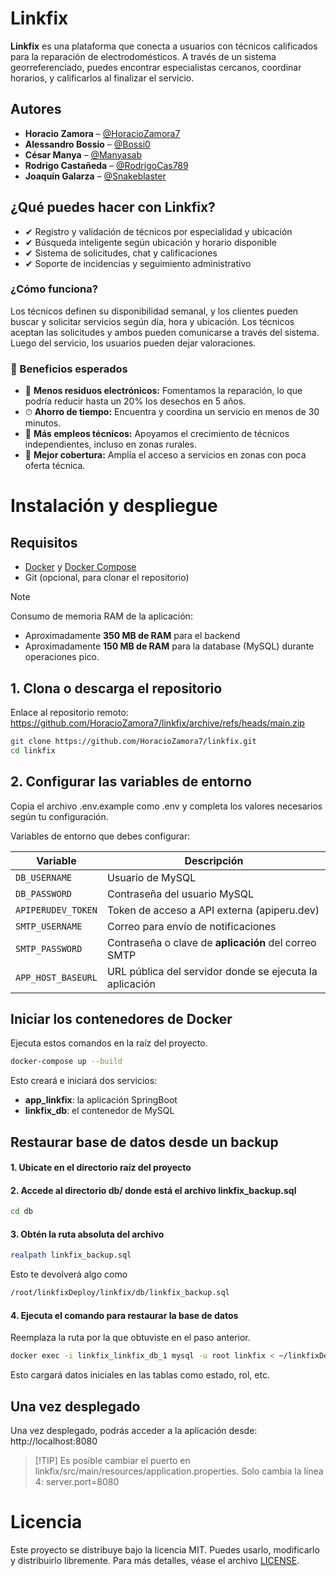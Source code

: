 # Linkfix

**Linkfix** es una plataforma que conecta a usuarios con técnicos calificados para la reparación de electrodomésticos. A través de un sistema georreferenciado, puedes encontrar especialistas cercanos, coordinar horarios, y calificarlos al finalizar el servicio.

## Autores

- **Horacio Zamora** – [@HoracioZamora7](https://github.com/HoracioZamora7)
- **Alessandro Bossio** – [@Bossi0](https://github.com/Bossi0)
- **César Manya** – [@Manyasab](https://github.com/Manyasab)
- **Rodrigo Castañeda** – [@RodrigoCas789](https://github.com/RodrigoCas789)
- **Joaquín Galarza** – [@Snakeblaster](https://github.com/Snakeblaster)

##  ¿Qué puedes hacer con Linkfix?

- ✔ Registro y validación de técnicos por especialidad y ubicación
- ✔ Búsqueda inteligente según ubicación y horario disponible
- ✔ Sistema de solicitudes, chat y calificaciones
- ✔ Soporte de incidencias y seguimiento administrativo

###  ¿Cómo funciona?

Los técnicos definen su disponibilidad semanal, y los clientes pueden buscar y solicitar servicios según día, hora y ubicación. Los técnicos aceptan las solicitudes y ambos pueden comunicarse a través del sistema. Luego del servicio, los usuarios pueden dejar valoraciones.

### 🌟 Beneficios esperados

- 🌱 **Menos residuos electrónicos:** Fomentamos la reparación, lo que podría reducir hasta un 20% los desechos en 5 años.
- ⏱ **Ahorro de tiempo:** Encuentra y coordina un servicio en menos de 30 minutos.
- 💼 **Más empleos técnicos:** Apoyamos el crecimiento de técnicos independientes, incluso en zonas rurales.
- 📍 **Mejor cobertura:** Amplía el acceso a servicios en zonas con poca oferta técnica.


# Instalación y despliegue

## Requisitos

- [Docker](https://www.docker.com/) y [Docker Compose](https://docs.docker.com/compose/)
- Git (opcional, para clonar el repositorio)

> [!NOTE]
> Consumo de memoria RAM de la aplicación: 
>- Aproximadamente **350 MB de  RAM** para el backend  
>- Aproximadamente **150 MB de RAM** para la database (MySQL) durante operaciones pico.

## 1. Clona o descarga el repositorio
Enlace al repositorio remoto: 
https://github.com/HoracioZamora7/linkfix/archive/refs/heads/main.zip

```bash
git clone https://github.com/HoracioZamora7/linkfix.git
cd linkfix
```

## 2. Configurar las variables de entorno

Copia el archivo .env.example como .env y completa los valores necesarios según tu configuración.

Variables de entorno que debes configurar:

| Variable| Descripción|
|--------------------|--------------------------------------------------------------------|
| `DB_USERNAME`      | Usuario de MySQL|
| `DB_PASSWORD`      | Contraseña del usuario MySQL|
| `APIPERUDEV_TOKEN` | Token de acceso a API externa (apiperu.dev)|
| `SMTP_USERNAME`    | Correo para envío de notificaciones|
| `SMTP_PASSWORD`    | Contraseña o clave de **aplicación** del correo SMTP|
| `APP_HOST_BASEURL` | URL pública del servidor donde se ejecuta la aplicación |


## Iniciar los contenedores de Docker

Ejecuta estos comandos en la raíz del proyecto.

```bash
docker-compose up --build
```
Esto creará e iniciará dos servicios:
- **app_linkfix**: la aplicación SpringBoot
- **linkfix_db**: el contenedor de MySQL

## Restaurar base de datos desde un backup
#### 1. Ubicate en el directorio raíz del proyecto
#### 2. Accede al directorio db/ donde está el archivo linkfix_backup.sql
```bash
cd db
```
#### 3. Obtén la ruta absoluta del archivo
```bash
realpath linkfix_backup.sql
```
Esto te devolverá algo como
```bash
/root/linkfixDeploy/linkfix/db/linkfix_backup.sql
```
#### 4. Ejecuta el comando para restaurar la base de datos
Reemplaza la ruta por la que obtuviste en el paso anterior.

```bash
docker exec -i linkfix_linkfix_db_1 mysql -u root linkfix < ~/linkfixDeploy/linkfix/db/linkfix_backup.sql
```
Esto cargará datos iniciales en las tablas como estado, rol, etc.

## Una vez desplegado
Una vez desplegado, podrás acceder a la aplicación desde:
http://localhost:8080

>  [!TIP]
> Es posible cambiar el puerto en linkfix/src/main/resources/application.properties. Solo cambia la línea 4:
> server.port=8080

# Licencia

Este proyecto se distribuye bajo la licencia MIT. Puedes usarlo, modificarlo y distribuirlo libremente.
Para más detalles, véase el archivo [LICENSE](https://github.com/HoracioZamora7/linkfix/blob/main/LICENSE).



